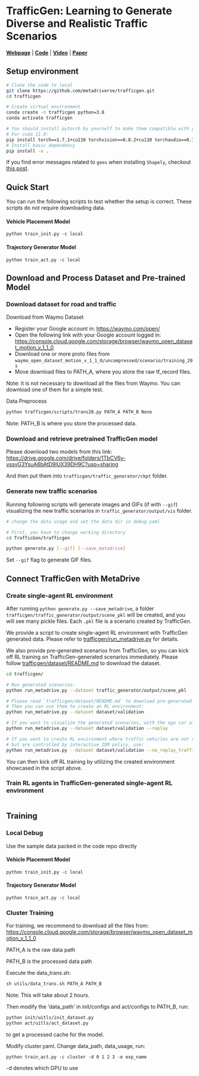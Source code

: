 # TrafficGen: Learning to Generate Diverse and Realistic Traffic Scenarios

[**Webpage**](https://metadriverse.github.io/trafficgen/) | 
[**Code**](https://github.com/metadriverse/trafficgen) |
[**Video**](https://youtu.be/jPS93-d6msM) |
[**Paper**](https://arxiv.org/pdf/2210.06609.pdf)



## Setup environment

```bash
# Clone the code to local
git clone https://github.com/metadriverse/trafficgen.git
cd trafficgen

# Create virtual environment
conda create -n trafficgen python=3.8
conda activate trafficgen

# You should install pytorch by yourself to make them compatible with your GPU
# For cuda 11.0:
pip install torch==1.7.1+cu110 torchvision==0.8.2+cu110 torchaudio==0.7.2 -f https://download.pytorch.org/whl/torch_stable.html
# Install basic dependency
pip install -e .
```

If you find error messages related to `geos` when installing `Shapely`, checkout [this post](https://stackoverflow.com/questions/19742406/could-not-find-library-geos-c-or-load-any-of-its-variants).


## Quick Start

You can run the following scripts to test whether the setup is correct. These scripts do not require
downloading data.

#### Vehicle Placement Model
````
python train_init.py -c local
````
#### Trajectory Generator Model
````
python train_act.py -c local 
````


## Download and Process Dataset and Pre-trained Model

### Download dataset for road and traffic

Download from Waymo Dataset
- Register your Google account in: https://waymo.com/open/
- Open the following link with your Google account logged in: https://console.cloud.google.com/storage/browser/waymo_open_dataset_motion_v_1_1_0
- Download one or more proto files from `waymo_open_dataset_motion_v_1_1_0/uncompressed/scenario/training_20s`
- Move download files to PATH_A, where you store the raw tf_record files.

Note: it is not necessary to download all the files from Waymo. You can download one of them for a simple test.

Data Preprocess
```bash
python trafficgen/scripts/trans20.py PATH_A PATH_B None
```
Note: PATH_B is where you store the processed data.


[//]: # (The processed data has the following attributes:)

[//]: # (- `id`: scenario id)

[//]: # (- `all_agent`: A `[190, n, 9]` array which contains 190 frames, n agents, 9 features `[coord, velocity, heading, length, width, type, validity]`)

[//]: # (- `traffic_light`: A list containing information about the traffic light)

[//]: # (- `lane`: A `[n,4]` array which contains n points and `[coord, type, id&#40;which lane this point belongs to&#41;]` features.)

[//]: # ()

### Download and retrieve pretrained TrafficGen model

Please download two models from this link: https://drive.google.com/drive/folders/1TbCV6y-vssvG3YsuA6bAtD9lUX39DH9C?usp=sharing

And then put them into `trafficgen/traffic_generator/ckpt` folder.

### Generate new traffic scenarios

Running following scripts will generate images and GIFs (if with `--gif`) visualizing the new traffic scenarios in 
`traffic_generator/output/vis` folder.

```bash
# change the data usage and set the data dir in debug.yaml

# First, you have to change working directory
cd TrafficGen/trafficgen

python generate.py [--gif] [--save_metadrive]
```

Set `--gif` flag to generate GIF files.


## Connect TrafficGen with MetaDrive

### Create single-agent RL environment

After running `python generate.py --save_metadrive`,
a folder `trafficgen/traffic_generator/output/scene_pkl` will be created, and you will see many
pickle files. Each `.pkl` file is a scenario created by TrafficGen.

We provide a script to create single-agent RL environment with TrafficGen generated data.
Please refer to [trafficgen/run_metadrive.py](trafficgen/run_metadrive.py) for details.

We also provide pre-generated scenarios from TrafficGen, so you can kick off RL training
on TrafficGen-generated scenarios immediately. Please follow
[trafficgen/dataset/README.md](trafficgen/dataset/README.md)
to download the dataset.

```bash
cd trafficgen/

# Run generated scenarios:
python run_metadrive.py --dataset traffic_generator/output/scene_pkl

# Please read `trafficgen/dataset/README.md` to download pre-generated scenarios
# Then you can use them to create an RL environment:
python run_metadrive.py --dataset dataset/validation

# If you want to visualize the generated scenarios, with the ego car also replaying data, use:
python run_metadrive.py --dataset dataset/validation --replay

# If you want to create RL environment where traffic vehicles are not replaying 
# but are controlled by interactive IDM policy, use:
python run_metadrive.py --dataset dataset/validation --no_replay_traffic
```

You can then kick off RL training by utilizing the created environment showcased in the script above.


### Train RL agents in TrafficGen-generated single-agent RL environment

```bash

```



## Training

### Local Debug
Use the sample data packed in the code repo directly
#### Vehicle Placement Model
````
python train_init.py -c local
````
#### Trajectory Generator Model
````
python train_act.py -c local
````


### Cluster Training
For training, we recommend to download all the files from: https://console.cloud.google.com/storage/browser/waymo_open_dataset_motion_v_1_1_0

PATH_A is the raw data path

PATH_B is the processed data path

Execute the data_trans.sh:
```bash
sh utils/data_trans.sh PATH_A PATH_B
```
Note: This will take about 2 hours.

Then modify the 'data_path' in init/configs and act/configs to PATH_B, run:
```bash
python init/uitls/init_dataset.py
python act/uitls/act_dataset.py
```
to get a processed cache for the model.

Modify cluster.yaml. Change data_path, data_usage, run:
````
python train_act.py -c cluster -d 0 1 2 3 -e exp_name
````

-d denotes which GPU to use







